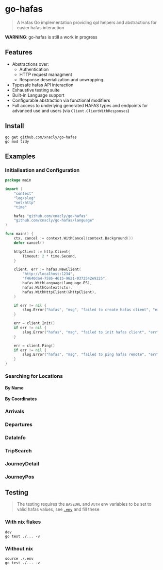# go-hafas

> A Hafas Go implementation providing qol helpers and abstractions for easier hafas interaction

**WARNING**: go-hafas is still a work in progress

## Features

- Abstractions over:
  - Authentication
  - HTTP request managment
  - Response deserialization and unwrapping
- Typesafe hafas API interaction
- Exhaustive testing suite
- Built-in Language support
- Configurable abstraction via functional modifiers
- Full access to underlying generated HAFAS types and endpoints for advanced
  use and users (via `Client.ClientWithResponses`)

## Install

```shell
go get github.com/xnacly/go-hafas
go mod tidy
```

## Examples

### Initialisation and Configuration

```go
package main

import (
	"context"
	"log/slog"
	"net/http"
	"time"

	hafas "github.com/xnacly/go-hafas"
	"github.com/xnacly/go-hafas/language"
)

func main() {
	ctx, cancel := context.WithCancel(context.Background())
	defer cancel()

	httpClient := http.Client{
		Timeout: 2 * time.Second,
	}

	client, err := hafas.NewClient(
		"http://localhost:1234",
		"f4640da4-7586-4615-9621-0372542e9225",
		hafas.WithLanguage(language.ES),
		hafas.WithContext(ctx),
		hafas.WithHttpClient(&httpClient),
	)

	if err != nil {
		slog.Error("hafas", "msg", "failed to create hafas client", "err", err)
	}

	err = client.Init()
	if err != nil {
		slog.Error("hafas", "msg", "failed to init hafas client", "err", err)
	}

	err = client.Ping()
	if err != nil {
		slog.Error("hafas", "msg", "failed to ping hafas remote", "err", err)
	}
}
```

### Searching for Locations

#### By Name

#### By Coordinates

### Arrivals

### Departures

### DataInfo

### TripSearch

### JourneyDetail

### JourneyPos

## Testing

> The testing requires the `BASEURL` and `AUTH` env variables to be set to
> valid hafas values, see [`.env`](./.env) and fill these

### With nix flakes

```shell
dev
go test ./... -v
```

### Without nix

```shell
source ./.env
go test ./... -v
```
